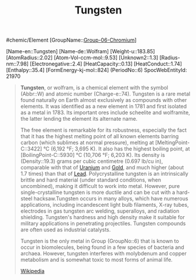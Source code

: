﻿---
title: "Tungsten"
type: Element

---
#chemic/Element 
[GroupName::[Group-06-Chromium](../Group-06-Chromium.md)]

[Name-en::Tungsten]
[Name-de::Wolfram]
[Weight-u::183.85]
[AtomRadius::2.02]
[Atom-Vol-ccm-mol::9.53]
[Unknown2::1.3]
[Radius-nm::7.98]
[Electronegative::2.4]
[HeatCapacity::0.13]
[HeatConduct::1.74]
[Enthalpy::35.4]
[FormEnergy-kj-mol::824]
(PeriodNo::6)
SpocWebEntityId: 21970


> **Tungsten**, or wolfram, is a chemical element with the symbol (Abbr::W) and atomic number (Charge-e::74). Tungsten is a rare metal found naturally on Earth almost exclusively as compounds with other elements. It was identified as a new element in 1781 and first isolated as a metal in 1783. Its important ores include scheelite and wolframite, the latter lending the element its alternate name.
>
> The free element is remarkable for its robustness, especially the fact that it has the highest melting point of all known elements barring carbon (which sublimes at normal pressure), melting at [MeltingPoint-C::3422] °C (6,192 °F; 3,695 K). It also has the highest boiling point, at [BoilingPoint-C::5930] °C (10,706 °F; 6,203 K). Its density is (Density::19.3) grams per cubic centimetre (0.697 lb/cu in), comparable with that of [Uranium](../Actinide-Group/Uranium.md) and [Gold](../Group-11-Copper/Gold.md), and much higher (about 1.7 times) than that of [Lead](../Group-14-Carbon/Lead.md). Polycrystalline tungsten is an intrinsically brittle and hard material (under standard conditions, when uncombined), making it difficult to work into metal. However, pure single-crystalline tungsten is more ductile and can be cut with a hard-steel hacksaw.Tungsten occurs in many alloys, which have numerous applications, including incandescent light bulb filaments, X-ray tubes, electrodes in gas tungsten arc welding, superalloys, and radiation shielding. Tungsten's hardness and high density make it suitable for military applications in penetrating projectiles. Tungsten compounds are often used as industrial catalysts.
>
> Tungsten is the only metal in Group (GroupNo::6) that is known to occur in biomolecules, being found in a few species of bacteria and archaea.  However, tungsten interferes with molybdenum and copper metabolism and is somewhat toxic to most forms of animal life.
>
> [Wikipedia](https://en.wikipedia.org/wiki/Tungsten)


